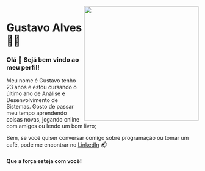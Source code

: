 <img align="right" src="https://1.bp.blogspot.com/-2ttOlxMLC_I/YAsTWdT8HBI/AAAAAAAAMFc/WUo5KVBHNi052LIOIyvkjABSp3nS5qLWACLcBGAsYHQ/s320/Coding_PNG.png" width="300"/>

# Gustavo Alves :man_technologist:

### Olá 👋 Sejá bem vindo ao meu perfil!

Meu nome é Gustavo tenho 23 anos e estou cursando o último ano de Análise e Desenvolvimento de Sistemas.
Gosto de passar meu tempo aprendendo coisas novas, jogando online com amigos ou lendo um bom livro; 

Bem, se você quiser conversar comigo sobre programação ou tomar um café, pode me encontrar no [LinkedIn](https://www.linkedin.com/in/gustavo-alves-a3619610b/) 📬

#### Que a força esteja com você!
